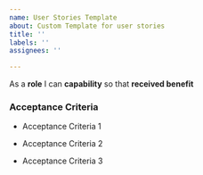 ```yaml
---
name: User Stories Template
about: Custom Template for user stories
title: ''
labels: ''
assignees: ''

---
```


As a **role** I can **capability** so that **received benefit**

### Acceptance Criteria

- Acceptance Criteria 1

- Acceptance Criteria 2

- Acceptance Criteria 3
